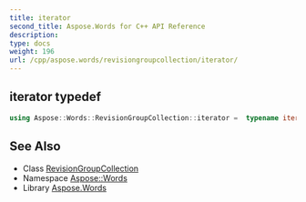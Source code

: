 ```yaml
---
title: iterator
second_title: Aspose.Words for C++ API Reference
description: 
type: docs
weight: 196
url: /cpp/aspose.words/revisiongroupcollection/iterator/
---
```

## iterator typedef




```cpp
using Aspose::Words::RevisionGroupCollection::iterator =  typename iterator_holder_type::iterator
```

## See Also

* Class [RevisionGroupCollection](../)
* Namespace [Aspose::Words](../../)
* Library [Aspose.Words](../../../)
